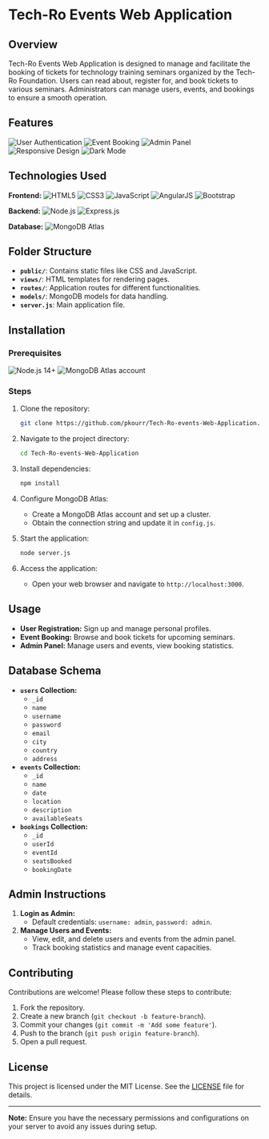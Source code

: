 # Tech-Ro Events Web Application

## Overview

Tech-Ro Events Web Application is designed to manage and facilitate the booking of tickets for technology training seminars organized by the Tech-Ro Foundation. Users can read about, register for, and book tickets to various seminars. Administrators can manage users, events, and bookings to ensure a smooth operation.

## Features

![User Authentication](https://img.shields.io/badge/User%20Authentication-✔-green)
![Event Booking](https://img.shields.io/badge/Event%20Booking-✔-green)
![Admin Panel](https://img.shields.io/badge/Admin%20Panel-✔-green)
![Responsive Design](https://img.shields.io/badge/Responsive%20Design-✔-green)
![Dark Mode](https://img.shields.io/badge/Dark%20Mode-✔-green)

## Technologies Used

**Frontend:** ![HTML5](https://img.shields.io/badge/HTML5-✔-orange) ![CSS3](https://img.shields.io/badge/CSS3-✔-blue) ![JavaScript](https://img.shields.io/badge/JavaScript-✔-yellow) ![AngularJS](https://img.shields.io/badge/AngularJS-✔-red) ![Bootstrap](https://img.shields.io/badge/Bootstrap-✔-purple)

**Backend:** ![Node.js](https://img.shields.io/badge/Node.js-✔-green) ![Express.js](https://img.shields.io/badge/Express.js-✔-black)

**Database:** ![MongoDB Atlas](https://img.shields.io/badge/MongoDB%20Atlas-✔-green)

## Folder Structure

- **`public/`**: Contains static files like CSS and JavaScript.
- **`views/`**: HTML templates for rendering pages.
- **`routes/`**: Application routes for different functionalities.
- **`models/`**: MongoDB models for data handling.
- **`server.js`**: Main application file.

## Installation

### Prerequisites

![Node.js 14+](https://img.shields.io/badge/Node.js-14+-green) ![MongoDB Atlas account](https://img.shields.io/badge/MongoDB%20Atlas-account-green)

### Steps

1. Clone the repository:
   ```bash
   git clone https://github.com/pkourr/Tech-Ro-events-Web-Application.git
   ```
2. Navigate to the project directory:
   ```bash
   cd Tech-Ro-events-Web-Application
   ```
3. Install dependencies:
   ```bash
   npm install
   ```
4. Configure MongoDB Atlas:
    - Create a MongoDB Atlas account and set up a cluster.
    - Obtain the connection string and update it in `config.js`.

5. Start the application:
   ```bash
   node server.js
   ```

6. Access the application:
    - Open your web browser and navigate to `http://localhost:3000`.

## Usage

- **User Registration:** Sign up and manage personal profiles.
- **Event Booking:** Browse and book tickets for upcoming seminars.
- **Admin Panel:** Manage users and events, view booking statistics.

## Database Schema

- **`users` Collection:**
    - `_id`
    - `name`
    - `username`
    - `password`
    - `email`
    - `city`
    - `country`
    - `address`
- **`events` Collection:**
    - `_id`
    - `name`
    - `date`
    - `location`
    - `description`
    - `availableSeats`
- **`bookings` Collection:**
    - `_id`
    - `userId`
    - `eventId`
    - `seatsBooked`
    - `bookingDate`

## Admin Instructions

1. **Login as Admin:**
    - Default credentials: `username: admin`, `password: admin`.
2. **Manage Users and Events:**
    - View, edit, and delete users and events from the admin panel.
    - Track booking statistics and manage event capacities.

## Contributing

Contributions are welcome! Please follow these steps to contribute:

1. Fork the repository.
2. Create a new branch (`git checkout -b feature-branch`).
3. Commit your changes (`git commit -m 'Add some feature'`).
4. Push to the branch (`git push origin feature-branch`).
5. Open a pull request.

## License

This project is licensed under the MIT License. See the [LICENSE](./LICENSE) file for details.

---

**Note:** Ensure you have the necessary permissions and configurations on your server to avoid any issues during setup.
